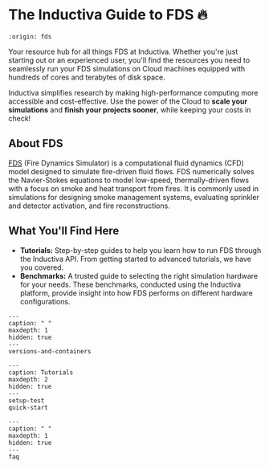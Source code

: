 # The Inductiva Guide to FDS 🔥

```{banner}
:origin: fds
```

Your resource hub for all things FDS at Inductiva. Whether you're just starting out or an experienced user, you'll find the resources you need to seamlessly run your FDS simulations on Cloud machines equipped with hundreds of cores and terabytes of disk space.

Inductiva simplifies research by making high-performance computing more accessible and cost-effective. Use the power of the Cloud to **scale your simulations** and **finish your projects sooner**, while keeping your costs in check! 

## About FDS
[FDS](https://pages.nist.gov/fds-smv/) (Fire Dynamics Simulator) is a computational fluid dynamics (CFD) model designed to simulate fire-driven fluid flows. FDS numerically solves the Navier-Stokes equations to model low-speed, thermally-driven flows with a focus on smoke and heat transport from fires. It is commonly used in simulations for designing smoke management systems, evaluating sprinkler and detector activation, and fire reconstructions.

## What You'll Find Here
- **Tutorials:** Step-by-step guides to help you learn how to run FDS through the Inductiva API. From getting started to advanced tutorials, we have you covered.
- **Benchmarks:** A trusted guide to selecting the right simulation hardware for your needs. These benchmarks, conducted using the Inductiva platform, provide insight into how FDS performs on different hardware configurations.

```{toctree}
---
caption: " "
maxdepth: 1
hidden: true
---
versions-and-containers
```

```{toctree}
---
caption: Tutorials
maxdepth: 2
hidden: true
---
setup-test
quick-start
```

```{toctree}
---
caption: " "
maxdepth: 1
hidden: true
---
faq
```

